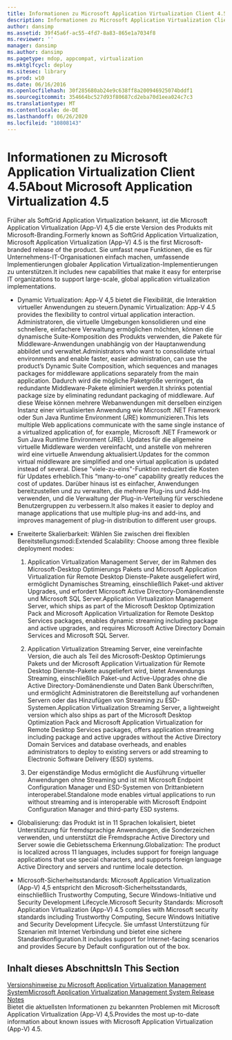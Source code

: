 ```yaml
---
title: Informationen zu Microsoft Application Virtualization Client 4.5
description: Informationen zu Microsoft Application Virtualization Client 4.5
author: dansimp
ms.assetid: 39f45a6f-ac55-4fd7-8a83-865e1a7034f8
ms.reviewer: ''
manager: dansimp
ms.author: dansimp
ms.pagetype: mdop, appcompat, virtualization
ms.mktglfcycl: deploy
ms.sitesec: library
ms.prod: w10
ms.date: 06/16/2016
ms.openlocfilehash: 30f285680ab24e9c638ff8a200946925074bddf1
ms.sourcegitcommit: 354664bc527d93f80687cd2eba70d1eea024c7c3
ms.translationtype: MT
ms.contentlocale: de-DE
ms.lasthandoff: 06/26/2020
ms.locfileid: "10808143"
---
```

# <span data-ttu-id="6f8f3-103">Informationen zu Microsoft Application Virtualization Client 4.5</span><span class="sxs-lookup"><span data-stu-id="6f8f3-103">About Microsoft Application Virtualization 4.5</span></span>


<span data-ttu-id="6f8f3-104">Früher als SoftGrid Application Virtualization bekannt, ist die Microsoft Application Virtualization (App-V) 4,5 die erste Version des Produkts mit Microsoft-Branding.</span><span class="sxs-lookup"><span data-stu-id="6f8f3-104">Formerly known as SoftGrid Application Virtualization, Microsoft Application Virtualization (App-V) 4.5 is the first Microsoft-branded release of the product.</span></span> <span data-ttu-id="6f8f3-105">Sie umfasst neue Funktionen, die es für Unternehmens-IT-Organisationen einfach machen, umfassende Implementierungen globaler Application Virtualization-Implementierungen zu unterstützen.</span><span class="sxs-lookup"><span data-stu-id="6f8f3-105">It includes new capabilities that make it easy for enterprise IT organizations to support large-scale, global application virtualization implementations.</span></span>

-   <span data-ttu-id="6f8f3-106">Dynamic Virtualization: App-V 4,5 bietet die Flexibilität, die Interaktion virtueller Anwendungen zu steuern.</span><span class="sxs-lookup"><span data-stu-id="6f8f3-106">Dynamic Virtualization: App-V 4.5 provides the flexibility to control virtual application interaction.</span></span> <span data-ttu-id="6f8f3-107">Administratoren, die virtuelle Umgebungen konsolidieren und eine schnellere, einfachere Verwaltung ermöglichen möchten, können die dynamische Suite-Komposition des Produkts verwenden, die Pakete für Middleware-Anwendungen unabhängig von der Hauptanwendung abbildet und verwaltet.</span><span class="sxs-lookup"><span data-stu-id="6f8f3-107">Administrators who want to consolidate virtual environments and enable faster, easier administration, can use the product’s Dynamic Suite Composition, which sequences and manages packages for middleware applications separately from the main application.</span></span> <span data-ttu-id="6f8f3-108">Dadurch wird die mögliche Paketgröße verringert, da redundante Middleware-Pakete eliminiert werden.</span><span class="sxs-lookup"><span data-stu-id="6f8f3-108">It shrinks potential package size by eliminating redundant packaging of middleware.</span></span> <span data-ttu-id="6f8f3-109">Auf diese Weise können mehrere Webanwendungen mit derselben einzigen Instanz einer virtualisierten Anwendung wie Microsoft .NET Framework oder Sun Java Runtime Environment (JRE) kommunizieren.</span><span class="sxs-lookup"><span data-stu-id="6f8f3-109">This lets multiple Web applications communicate with the same single instance of a virtualized application of, for example, Microsoft .NET Framework or Sun Java Runtime Environment (JRE).</span></span> <span data-ttu-id="6f8f3-110">Updates für die allgemeine virtuelle Middleware werden vereinfacht, und anstelle von mehreren wird eine virtuelle Anwendung aktualisiert.</span><span class="sxs-lookup"><span data-stu-id="6f8f3-110">Updates for the common virtual middleware are simplified and one virtual application is updated instead of several.</span></span> <span data-ttu-id="6f8f3-111">Diese "viele-zu-eins"-Funktion reduziert die Kosten für Updates erheblich.</span><span class="sxs-lookup"><span data-stu-id="6f8f3-111">This “many-to-one” capability greatly reduces the cost of updates.</span></span> <span data-ttu-id="6f8f3-112">Darüber hinaus ist es einfacher, Anwendungen bereitzustellen und zu verwalten, die mehrere Plug-ins und Add-Ins verwenden, und die Verwaltung der Plug-in-Verteilung für verschiedene Benutzergruppen zu verbessern.</span><span class="sxs-lookup"><span data-stu-id="6f8f3-112">It also makes it easier to deploy and manage applications that use multiple plug-ins and add-ins, and improves management of plug-in distribution to different user groups.</span></span>

-   <span data-ttu-id="6f8f3-113">Erweiterte Skalierbarkeit: Wählen Sie zwischen drei flexiblen Bereitstellungsmodi:</span><span class="sxs-lookup"><span data-stu-id="6f8f3-113">Extended Scalability: Choose among three flexible deployment modes:</span></span>

    1.  <span data-ttu-id="6f8f3-114">Application Virtualization Management Server, der im Rahmen des Microsoft-Desktop Optimierungs Pakets und Microsoft Application Virtualization für Remote Desktop Dienste-Pakete ausgeliefert wird, ermöglicht Dynamisches Streaming, einschließlich Paket-und aktiver Upgrades, und erfordert Microsoft Active Directory-Domänendienste und Microsoft SQL Server.</span><span class="sxs-lookup"><span data-stu-id="6f8f3-114">Application Virtualization Management Server, which ships as part of the Microsoft Desktop Optimization Pack and Microsoft Application Virtualization for Remote Desktop Services packages, enables dynamic streaming including package and active upgrades, and requires Microsoft Active Directory Domain Services and Microsoft SQL Server.</span></span>

    2.  <span data-ttu-id="6f8f3-115">Application Virtualization Streaming Server, eine vereinfachte Version, die auch als Teil des Microsoft-Desktop Optimierungs Pakets und der Microsoft Application Virtualization für Remote Desktop Dienste-Pakete ausgeliefert wird, bietet Anwendungs Streaming, einschließlich Paket-und Active-Upgrades ohne die Active Directory-Domänendienste und Daten Bank Überschriften, und ermöglicht Administratoren die Bereitstellung auf vorhandenen Servern oder das Hinzufügen von Streaming zu ESD-Systemen.</span><span class="sxs-lookup"><span data-stu-id="6f8f3-115">Application Virtualization Streaming Server, a lightweight version which also ships as part of the Microsoft Desktop Optimization Pack and Microsoft Application Virtualization for Remote Desktop Services packages, offers application streaming including package and active upgrades without the Active Directory Domain Services and database overheads, and enables administrators to deploy to existing servers or add streaming to Electronic Software Delivery (ESD) systems.</span></span>

    3.  <span data-ttu-id="6f8f3-116">Der eigenständige Modus ermöglicht die Ausführung virtueller Anwendungen ohne Streaming und ist mit Microsoft Endpoint Configuration Manager und ESD-Systemen von Drittanbietern interoperabel.</span><span class="sxs-lookup"><span data-stu-id="6f8f3-116">Standalone mode enables virtual applications to run without streaming and is interoperable with Microsoft Endpoint Configuration Manager and third-party ESD systems.</span></span>

-   <span data-ttu-id="6f8f3-117">Globalisierung: das Produkt ist in 11 Sprachen lokalisiert, bietet Unterstützung für fremdsprachige Anwendungen, die Sonderzeichen verwenden, und unterstützt die Fremdsprache Active Directory und Server sowie die Gebietsschema Erkennung.</span><span class="sxs-lookup"><span data-stu-id="6f8f3-117">Globalization: The product is localized across 11 languages, includes support for foreign language applications that use special characters, and supports foreign language Active Directory and servers and runtime locale detection.</span></span>

-   <span data-ttu-id="6f8f3-118">Microsoft-Sicherheitsstandards: Microsoft Application Virtualization (App-V) 4,5 entspricht den Microsoft-Sicherheitsstandards, einschließlich Trustworthy Computing, Secure Windows-Initiative und Security Development Lifecycle.</span><span class="sxs-lookup"><span data-stu-id="6f8f3-118">Microsoft Security Standards: Microsoft Application Virtualization (App-V) 4.5 complies with Microsoft security standards including Trustworthy Computing, Secure Windows Initiative and Security Development Lifecycle.</span></span> <span data-ttu-id="6f8f3-119">Sie umfasst Unterstützung für Szenarien mit Internet Verbindung und bietet eine sichere Standardkonfiguration.</span><span class="sxs-lookup"><span data-stu-id="6f8f3-119">It includes support for Internet-facing scenarios and provides Secure by Default configuration out of the box.</span></span>

## <span data-ttu-id="6f8f3-120">Inhalt dieses Abschnitts</span><span class="sxs-lookup"><span data-stu-id="6f8f3-120">In This Section</span></span>


<a href="" id="microsoft-application-virtualization-management-system-release-notes"></a>[<span data-ttu-id="6f8f3-121">Versionshinweise zu Microsoft Application Virtualization Management System</span><span class="sxs-lookup"><span data-stu-id="6f8f3-121">Microsoft Application Virtualization Management System Release Notes</span></span>](microsoft-application-virtualization-management-system-release-notes.md)  
<span data-ttu-id="6f8f3-122">Bietet die aktuellsten Informationen zu bekannten Problemen mit Microsoft Application Virtualization (App-V) 4,5.</span><span class="sxs-lookup"><span data-stu-id="6f8f3-122">Provides the most up-to-date information about known issues with Microsoft Application Virtualization (App-V) 4.5.</span></span>

 

 





